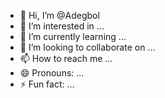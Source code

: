 - 👋 Hi, I’m @Adegbol
- 👀 I’m interested in ...
- 🌱 I’m currently learning ...
- 💞️ I’m looking to collaborate on ...
- 📫 How to reach me ...
- 😄 Pronouns: ...
- ⚡ Fun fact: ...

<!---
Adegbol/Adegbol is a ✨ special ✨ repository because its `README.md` (this file) appears on your GitHub profile.
You can click the Preview link to take a look at your changes.
--->
